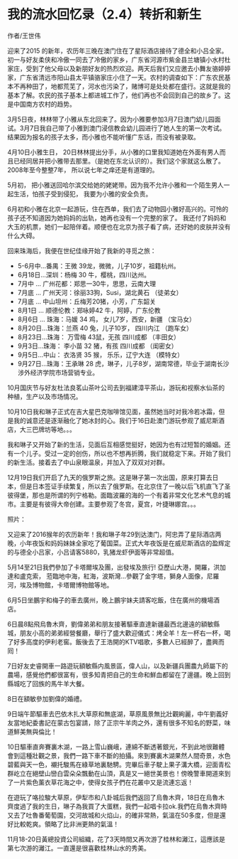 # 我的流水回忆录（2.4）转折和新生

作者/王世伟

迎来了2015 的新年，农历年三晚在澳门住在了星际酒店接待了德全和小吕全家。初一与好友柔侠和冷傲一同去了冷傲的家乡，广东省河源市紫金县兰塘镇小水村杜家庄，受到了他父母以及新朋好友的热烈欢迎。两天后我们又应邀去小舞友骆婷婷家，广东省清远市阳山县太平镇骆家庄小住了一天。农村的调查如下：广东农民基本不再种田了，地都荒芜了，河水也污染了，赌博可是处处都在盛行。这就是我的基本了解。农民的孩子基本上都进城工作了，他们再也不会回到自己的故乡了。这是中国南方农村的趋势。


3月5日夜，林林带了小雅从东北回来了。因为小雅要参加3月7日澳门幼儿园面试。3月7日我自己带了小雅到澳门浸信教会幼儿园进行了她人生的第一次考试。结果因为报名的孩子太多，而小雅也不能听懂广东话，而没有被录取。
             

4月10日小雅生日， 20日林林提出分手，从小雅的口里我知道她在外面有男人而且已经同居并把小雅带去那里。（是她在东北认识的）。我们这个家就这么散了。2008年至今整整7年， 所以说七年之痒还是有道理的。


5月初， 把小雅送回哈尔滨交给她的姥姥带。因为我不允许小雅和一个陌生男人一起生活，怕孩子受到侵犯， 我要为小雅的安全负责。 
      

6月初和小雅在北京一起游玩，住在西单，我们去了动物园小雅好高兴的。可怜的孩子还不知道因为她妈妈的出轨，她再也没有一个完整的家了。 我还付了妈妈和大玉的机票，她们一起陪伴着。顺便也在北京为孩子看了病，还好她的皮肤并没有什么大碍。 

回来珠海后，我便在世纪佳缘开始了我新的寻觅之旅：

- 5-6月中…番禺：王微 39龙，微微，儿子10岁，祖籍杭州。
- 6月18日…深圳：杨梅 30 牛，樱桃，四川达州。
- 7月中 … 广州花都：郑思一30牛，思思，云南大理
- 7月底 … 广州天河：徐丽33狗，Susi，湖北黄石 （徒弟女）
- 7月底 … 中山坦州：丘梅芳20猪，小芳，广东韶关
- 8月1日 … 顺德伦教：郑咏婷42 牛，阿婷，广东伦教
- 8月6日 … 珠海：马媛 34 鸡， 女儿7岁，西安，新疆 （宝马女）
- 8月20日…珠海：兰燕 40 兔，儿子10岁， 四川内江 （跑车女）
- 8月23日…珠海： 万雪梅 43鼠，无孩    四川成都 （丰田女）
- 9月3日…珠海： 李小苗 32 猪，有孩   四川成都 （闺密女）
- 9月5日…中山： 衣洛贤 35 猴， 乐乐，辽宁大连 （模特女）
- 9月27日…珠海：王承琳  28 虎，琳子，儿子8岁，湖南常德，毕业于湖南长沙涉外经济学院市场营销专业。 


10月国庆节与好友杜法良茗山茶叶公司去到福建漳平茶山，游玩和视察水仙茶的种植，生产以及市场情况。


10月10日我和琳子正式在吉大星巴克咖啡馆见面，虽然她当时对我冷若冰霜，但是我的诚意还是逐渐融化了她冰封的心。我们于16日赴澳门游玩参观了威尼斯酒店，大三巴牌坊等地。。。  
   

我和琳子又开始了新的生活，见面后互相感觉挺好，她因为也有过短暂的婚姻。还有一个儿子。受过一定的创伤，所以也不想再折腾，我们就稳定下来。开始了我们的新生活。接着去了中山泉眼温泉，并加入了双双对对群。
    

12月19日我们开启了九天的俄罗斯之旅。这是琳子第一次出国，原来打算去日本，但是日本签证手续繁复，所以去了俄罗斯。在北京住了一晚以后飞机直飞了圣彼得堡，那也是所谓的列宁格勒。面臨波羅的海的一个有着非常文化艺术气息的城市。主要是有彼得大帝创建。主要参观了冬宫，夏宫，叶捷琳娜宫。。。

照片：


又迎来了2016猴年的农历新年！我和琳子年29到达澳门，阿忠弄了星际酒店两晚，小年夜饭和妈妈妹妹全家吃了葡国菜。正式大年夜饭是在威尼斯酒店的盈辉定的与德全小吕家，小吕请客5880，乳猪龙虾伊面等非常超值。

5月14至21日我們參加了卡塔爾埃及團，出發埃及旅行! 亞歷山大港，開羅，洪加達和盧克索， 蒞臨地中海，紅海，波斯灣…參觀了金字塔，獅身人面像，尼羅河，埃及博物館，卡塔爾博物館等地。

6月5日坐鵬宇和梅子的車去廣州，晚上鵬宇妹夫請客吃飯，住在廣州的機場酒店。

6日晨8點飛烏魯木齊，劉偉弟弟和朋友接著驅車直達新疆最西北邊遠的額敏縣城，朋友小高的弟弟經營餐廳，舉行了盛大歡迎儀式：烤全羊！左一杯右一杯，喝了好多高度的伊利老窖。飯後去了王浩開的KTV唱歌，多數人已經醉了，盡興而囘！

7日好友史睿開車一路遊玩額敏縣内風景區，偉人山，以及新疆兵團農九師屬下的農場，感覺他們都很富有，很多知青把自己的生命和鮮血都留在了邊疆。晚上回到縣城吃了回族的馬牛羊大餐。

8日在額敏參加劉偉的婚禮。

9日端午節驅車去巴依木扎大草原和無底湖，草原風景無比壯觀絢麗，中午劉義好友當地紀委書記在蒙古包宴請，除了正宗牛羊肉之外，還有很多不知名的野菜，味道鮮美無與倫比！

10日驅車直奔賽裏木湖，一路上雪山巍峨，連綿不斷透著銀光，不到此地很難體會到這種壯觀之景，我們一路下車不斷的拍攝。來到賽裏木湖果然人間奇景，水色碧藍與天一色，襯托駿馬在綠草地裏馳騁。完畢后車子駛上果子溝大橋，迎面青松群屹立在絕壁山巒白雲朵朵飄動在山頂，真是又一絕世美景也！傍晚警車開道來到了一片紫色薰衣草花海之中，使得女孩子們在花叢中又是流連忘返！

在遊玩了咯拉駿大草原，伊犁市和八卦城后我們返回了烏魯木齊，18日在烏魯木齊度過了我的生日，琳子為我買了大蛋糕，我們一起唱卡拉ok.我們在烏魯木齊時又去了吐魯番葡萄園，交河故城和火焰山，的確非常熱，氣溫在50多度，但是還好比較乾爽。領略了比非洲更熱的氣溫！


11月18-20日黃總投資公司組織，花了3天時間又再次游了桂林和灕江，這應該是第七次游的灕江。一直還是很喜歡桂林山水的秀美。





